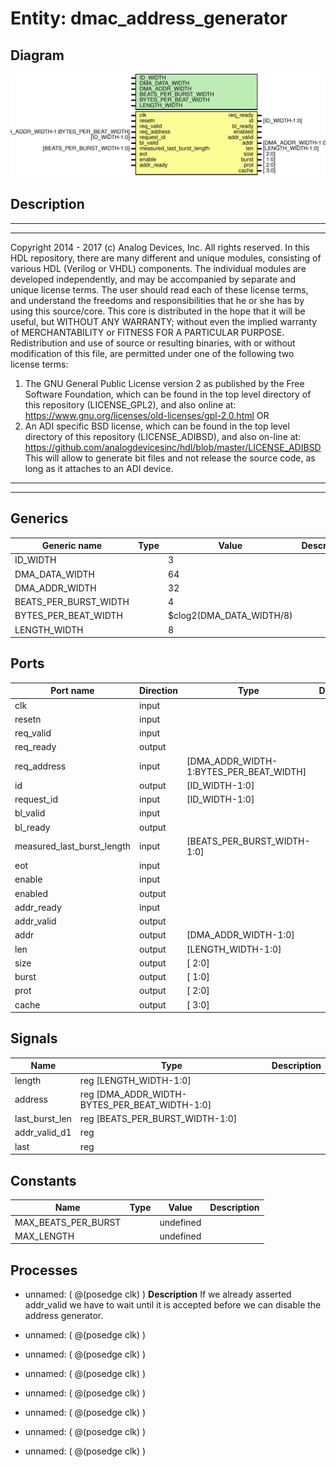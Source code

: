# Entity: dmac_address_generator

## Diagram

![Diagram](address_generator.svg "Diagram")
## Description

***************************************************************************
 ***************************************************************************
 Copyright 2014 - 2017 (c) Analog Devices, Inc. All rights reserved.
 In this HDL repository, there are many different and unique modules, consisting
 of various HDL (Verilog or VHDL) components. The individual modules are
 developed independently, and may be accompanied by separate and unique license
 terms.
 The user should read each of these license terms, and understand the
 freedoms and responsibilities that he or she has by using this source/core.
 This core is distributed in the hope that it will be useful, but WITHOUT ANY
 WARRANTY; without even the implied warranty of MERCHANTABILITY or FITNESS FOR
 A PARTICULAR PURPOSE.
 Redistribution and use of source or resulting binaries, with or without modification
 of this file, are permitted under one of the following two license terms:
   1. The GNU General Public License version 2 as published by the
      Free Software Foundation, which can be found in the top level directory
      of this repository (LICENSE_GPL2), and also online at:
      <https://www.gnu.org/licenses/old-licenses/gpl-2.0.html>
 OR
   2. An ADI specific BSD license, which can be found in the top level directory
      of this repository (LICENSE_ADIBSD), and also on-line at:
      https://github.com/analogdevicesinc/hdl/blob/master/LICENSE_ADIBSD
      This will allow to generate bit files and not release the source code,
      as long as it attaches to an ADI device.
 ***************************************************************************
 ***************************************************************************
 
## Generics

| Generic name          | Type | Value                    | Description |
| --------------------- | ---- | ------------------------ | ----------- |
| ID_WIDTH              |      | 3                        |             |
| DMA_DATA_WIDTH        |      | 64                       |             |
| DMA_ADDR_WIDTH        |      | 32                       |             |
| BEATS_PER_BURST_WIDTH |      | 4                        |             |
| BYTES_PER_BEAT_WIDTH  |      | $clog2(DMA_DATA_WIDTH/8) |             |
| LENGTH_WIDTH          |      | 8                        |             |
## Ports

| Port name                  | Direction | Type                                    | Description |
| -------------------------- | --------- | --------------------------------------- | ----------- |
| clk                        | input     |                                         |             |
| resetn                     | input     |                                         |             |
| req_valid                  | input     |                                         |             |
| req_ready                  | output    |                                         |             |
| req_address                | input     | [DMA_ADDR_WIDTH-1:BYTES_PER_BEAT_WIDTH] |             |
| id                         | output    | [ID_WIDTH-1:0]                          |             |
| request_id                 | input     | [ID_WIDTH-1:0]                          |             |
| bl_valid                   | input     |                                         |             |
| bl_ready                   | output    |                                         |             |
| measured_last_burst_length | input     | [BEATS_PER_BURST_WIDTH-1:0]             |             |
| eot                        | input     |                                         |             |
| enable                     | input     |                                         |             |
| enabled                    | output    |                                         |             |
| addr_ready                 | input     |                                         |             |
| addr_valid                 | output    |                                         |             |
| addr                       | output    | [DMA_ADDR_WIDTH-1:0]                    |             |
| len                        | output    | [LENGTH_WIDTH-1:0]                      |             |
| size                       | output    | [ 2:0]                                  |             |
| burst                      | output    | [ 1:0]                                  |             |
| prot                       | output    | [ 2:0]                                  |             |
| cache                      | output    | [ 3:0]                                  |             |
## Signals

| Name           | Type                                          | Description |
| -------------- | --------------------------------------------- | ----------- |
| length         | reg [LENGTH_WIDTH-1:0]                        |             |
| address        | reg [DMA_ADDR_WIDTH-BYTES_PER_BEAT_WIDTH-1:0] |             |
| last_burst_len | reg [BEATS_PER_BURST_WIDTH-1:0]               |             |
| addr_valid_d1  | reg                                           |             |
| last           | reg                                           |             |
## Constants

| Name                | Type | Value     | Description |
| ------------------- | ---- | --------- | ----------- |
| MAX_BEATS_PER_BURST |      | undefined |             |
| MAX_LENGTH          |      | undefined |             |
## Processes
- unnamed: ( @(posedge clk) )
**Description**
If we already asserted addr_valid we have to wait until it is accepted before
we can disable the address generator.

- unnamed: ( @(posedge clk) )
- unnamed: ( @(posedge clk) )
- unnamed: ( @(posedge clk) )
- unnamed: ( @(posedge clk) )
- unnamed: ( @(posedge clk) )
- unnamed: ( @(posedge clk) )
- unnamed: ( @(posedge clk) )

